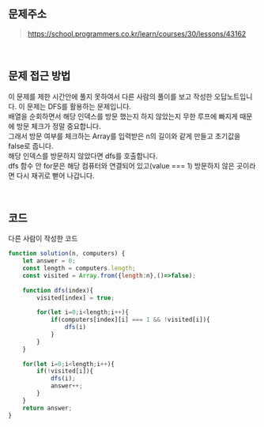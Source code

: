 ## 문제주소

> https://school.programmers.co.kr/learn/courses/30/lessons/43162
</br>

## 문제 접근 방법
이 문제를 제한 시간안에 풀지 못하여서 다른 사람의 풀이를 보고 작성한 오답노트입니다. 
이 문제는 DFS를 활용하는 문제입니다.  
배열을 순회하면서 해당 인덱스를 방문 했는지 하지 않았는지 무한 루프에 빠지게 때문에 방문 체크가 정말 중요합니다.  
그래서 방문 여부를 체크하는 Array를 입력받은 n의 길이와 같게 만들고 초기값을 false로 줍니다.  
해당 인덱스를 방문하지 않았다면 dfs를 호출합니다.  
dfs 함수 안 for문은 해당 컴퓨터와 연결되어 있고(value === 1) 방문하지 않은 곳이라면 다시 재귀로 뻗어 나갑니다.


</br>

## 코드
다른 사람이 작성한 코드
```js
function solution(n, computers) {
    let answer = 0;
    const length = computers.length;
    const visited = Array.from({length:n},()=>false);
    
    function dfs(index){
        visited[index] = true;
        
        for(let i=0;i<length;i++){
            if(computers[index][i] === 1 && !visited[i]){
                dfs(i)
            }
        }
    }
    
    for(let i=0;i<length;i++){
        if(!visited[i]){
            dfs(i);
            answer++;
        }
    }
    return answer;
}

```  

